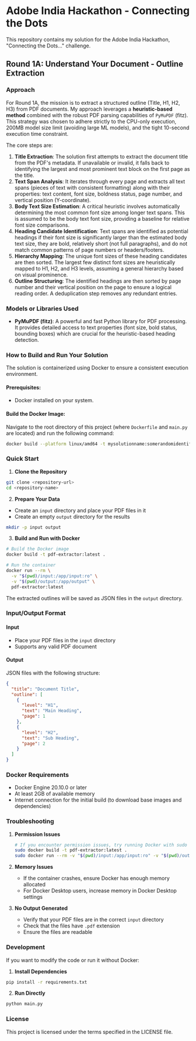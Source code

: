# Adobe India Hackathon - Connecting the Dots

This repository contains my solution for the Adobe India Hackathon, "Connecting the Dots..." challenge.

## Round 1A: Understand Your Document - Outline Extraction

### Approach

For Round 1A, the mission is to extract a structured outline (Title, H1, H2, H3) from PDF documents. My approach leverages a **heuristic-based method** combined with the robust PDF parsing capabilities of `PyMuPDF` (fitz). This strategy was chosen to adhere strictly to the CPU-only execution, 200MB model size limit (avoiding large ML models), and the tight 10-second execution time constraint.

The core steps are:

1.  **Title Extraction**: The solution first attempts to extract the document title from the PDF's metadata. If unavailable or invalid, it falls back to identifying the largest and most prominent text block on the first page as the title.
2.  **Text Span Analysis**: It iterates through every page and extracts all text spans (pieces of text with consistent formatting) along with their properties: text content, font size, boldness status, page number, and vertical position (Y-coordinate).
3.  **Body Text Size Estimation**: A critical heuristic involves automatically determining the most common font size among longer text spans. This is assumed to be the body text font size, providing a baseline for relative font size comparisons.
4.  **Heading Candidate Identification**: Text spans are identified as potential headings if their font size is significantly larger than the estimated body text size, they are bold, relatively short (not full paragraphs), and do not match common patterns of page numbers or headers/footers.
5.  **Hierarchy Mapping**: The unique font sizes of these heading candidates are then sorted. The largest few distinct font sizes are heuristically mapped to H1, H2, and H3 levels, assuming a general hierarchy based on visual prominence.
6.  **Outline Structuring**: The identified headings are then sorted by page number and their vertical position on the page to ensure a logical reading order. A deduplication step removes any redundant entries.

### Models or Libraries Used

- **PyMuPDF (fitz)**: A powerful and fast Python library for PDF processing. It provides detailed access to text properties (font size, bold status, bounding boxes) which are crucial for the heuristic-based heading detection.

### How to Build and Run Your Solution

The solution is containerized using Docker to ensure a consistent execution environment.

#### Prerequisites:

- Docker installed on your system.

#### Build the Docker Image:

Navigate to the root directory of this project (where `Dockerfile` and `main.py` are located) and run the following command:

```bash
docker build --platform linux/amd64 -t mysolutionname:somerandomidentifier .
```

### Quick Start

1. **Clone the Repository**

```bash
git clone <repository-url>
cd <repository-name>
```

2. **Prepare Your Data**

- Create an `input` directory and place your PDF files in it
- Create an empty `output` directory for the results

```bash
mkdir -p input output
```

3. **Build and Run with Docker**

```bash
# Build the Docker image
docker build -t pdf-extractor:latest .

# Run the container
docker run --rm \
  -v "$(pwd)/input:/app/input:ro" \
  -v "$(pwd)/output:/app/output" \
  pdf-extractor:latest
```

The extracted outlines will be saved as JSON files in the `output` directory.

### Input/Output Format

#### Input

- Place your PDF files in the `input` directory
- Supports any valid PDF document

#### Output

JSON files with the following structure:

```json
{
  "title": "Document Title",
  "outline": [
    {
      "level": "H1",
      "text": "Main Heading",
      "page": 1
    },
    {
      "level": "H2",
      "text": "Sub Heading",
      "page": 2
    }
  ]
}
```

### Docker Requirements

- Docker Engine 20.10.0 or later
- At least 2GB of available memory
- Internet connection for the initial build (to download base images and dependencies)

### Troubleshooting

1. **Permission Issues**

   ```bash
   # If you encounter permission issues, try running Docker with sudo
   sudo docker build -t pdf-extractor:latest .
   sudo docker run --rm -v "$(pwd)/input:/app/input:ro" -v "$(pwd)/output:/app/output" pdf-extractor:latest
   ```

2. **Memory Issues**

   - If the container crashes, ensure Docker has enough memory allocated
   - For Docker Desktop users, increase memory in Docker Desktop settings

3. **No Output Generated**
   - Verify that your PDF files are in the correct `input` directory
   - Check that the files have `.pdf` extension
   - Ensure the files are readable

### Development

If you want to modify the code or run it without Docker:

1. **Install Dependencies**

```bash
pip install -r requirements.txt
```

2. **Run Directly**

```bash
python main.py
```

### License

This project is licensed under the terms specified in the LICENSE file.
